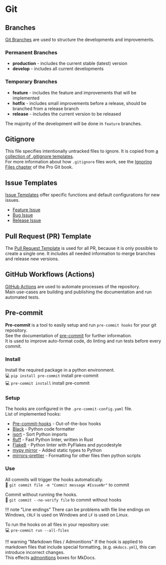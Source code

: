 # Git

## Branches

[Git Branches](https://docs.github.com/en/pull-requests/collaborating-with-pull-requests/proposing-changes-to-your-work-with-pull-requests/about-branches)
are used to structure the developments and improvements.

### Permanent Branches

- **production** - includes the current stable (latest) version
- **develop** - includes all current developments

### Temporary Branches

- **feature** - includes the feature and improvements that will be implemented
- **hotfix** - includes small improvements before a release, should be branched from a release branch
- **release** - includes the current version to be released

The majority of the development will be done in `feature` branches.

## Gitignore

This file specifies intentionally untracked files to ignore.
It is copied from [a collection of .gitignore templates](https://github.com/github/gitignore). <br>
For more information about how `.gitignore` files work, see the [Ignoring Files chapter](https://git-scm.com/book/en/v2/Git-Basics-Recording-Changes-to-the-Repository#_ignoring) of the Pro Git book.

## Issue Templates

[Issue Templates](https://docs.github.com/en/communities/using-templates-to-encourage-useful-issues-and-pull-requests/configuring-issue-templates-for-your-repository)
offer specific functions and default configurations for new issues.

- [Feature Issue](https://github.com/rl-institut/super-repo/blob/production/.github/ISSUE_TEMPLATE/issue_template_feature.md)
- [Bug Issue](https://github.com/rl-institut/super-repo/blob/production/.github/ISSUE_TEMPLATE/issue_template_bug.md)
- [Release Issue](https://github.com/rl-institut/super-repo/blob/production/.github/ISSUE_TEMPLATE/issue_template_release.md)

## Pull Request (PR) Template

The [Pull Request Template](https://docs.github.com/en/communities/using-templates-to-encourage-useful-issues-and-pull-requests/creating-a-pull-request-template-for-your-repository)
is used for all PR, because it is only possible to create a single one.
It includes all needed information to merge branches and release new versions.

## GitHub Workflows (Actions)

[GitHub Actions](https://github.com/rl-institut/super-repo/actions)
are used to automate processes of the repository. <br>
Main use-cases are building and publishing the documentation and run automated tests.

## Pre-commit

**Pre-commit** is a tool to easily setup and run `pre-commit hooks` for your git repository.<br>
See the documentation of [pre-commit](https://pre-commit.com/) for further information.<br>
It is used to improve auto-format code, do linting and run tests before every commit.

### Install

Install the required package in a python environment. <br>
💻 `pip install pre-commit` install pre-commit <br>
💻 `pre-commit install` install pre-commit

### Setup

The hooks are configured in the `.pre-commit-config.yaml` file.<br>
List of implemented hooks:

- [Pre-commit-hooks](https://github.com/pre-commit/pre-commit-hooks) - Out-of-the-box hooks
- [Black](https://github.com/psf/black) - Python code formatter
- [isort](https://github.com/pycqa/isort) - Sort Python imports
- [Ruff](https://github.com/astral-sh/ruff-pre-commit) - Fast Python linter, written in Rust
- [Flake8](https://github.com/pycqa/flake8) - Python linter with PyFlakes and pycodestyle
- [mypy mirror](https://github.com/pre-commit/mirrors-mypy) - Added static types to Python
- [mirrors-prettier](https://github.com/pre-commit/mirrors-prettier) - Formatting for other files then python scripts

### Use

All commits will trigger the hooks automatically.<br>
💠 `git commit file -m "Commit message #IssueNr"` to commit

Commit without running the hooks.<br>
💠 `git commit --no-verify file` to commit without hooks

!!! note "Line endings"
    There can be problems with file line endings on Windows, `CRLF` is used on Windows and `LF` is used on Linux.

To run the hooks on all files in your repository use:<br>
💻 `pre-commit run --all-files`

!!! warning "Markdown files / Admonitions"
    If the hook is applied to markdown files that include special formatting,
    (e.g. `mkdocs.yml`), this can introduce incorrect changes. <br>
    This effects [admonitions](https://squidfunk.github.io/mkdocs-material/reference/admonitions/) boxes for MkDocs.
